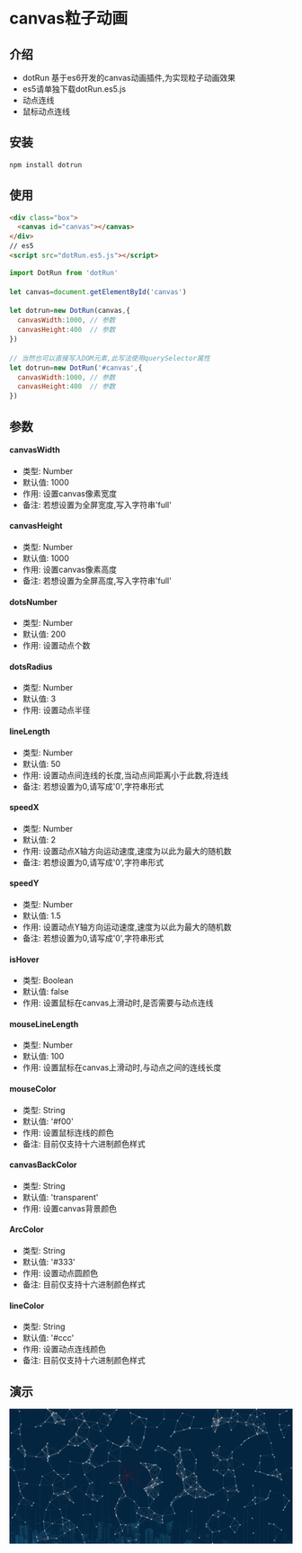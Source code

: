 # canvas粒子动画

## 介绍
 * dotRun 基于es6开发的canvas动画插件,为实现粒子动画效果
 * es5请单独下载dotRun.es5.js
 * 动点连线
 * 鼠标动点连线

## 安装

```cmd
npm install dotrun
```

## 使用

```html
<div class="box">
  <canvas id="canvas"></canvas>
</div>
// es5
<script src="dotRun.es5.js"></script>
```


```javascript
import DotRun from 'dotRun'

let canvas=document.getElementById('canvas')

let dotrun=new DotRun(canvas,{
  canvasWidth:1000, // 参数
  canvasHeight:400  // 参数
})

// 当然也可以直接写入DOM元素,此写法使用querySelector属性
let dotrun=new DotRun('#canvas',{
  canvasWidth:1000, // 参数
  canvasHeight:400  // 参数
})
```

## 参数

#### canvasWidth
* 类型: Number
* 默认值: 1000
* 作用: 设置canvas像素宽度
* 备注: 若想设置为全屏宽度,写入字符串'full'

#### canvasHeight
* 类型: Number
* 默认值: 1000
* 作用: 设置canvas像素高度
* 备注: 若想设置为全屏高度,写入字符串'full'

#### dotsNumber
* 类型: Number
* 默认值: 200
* 作用: 设置动点个数

#### dotsRadius
* 类型: Number
* 默认值: 3
* 作用: 设置动点半径

#### lineLength
* 类型: Number
* 默认值: 50
* 作用: 设置动点间连线的长度,当动点间距离小于此数,将连线
* 备注: 若想设置为0,请写成'0',字符串形式

#### speedX
* 类型: Number
* 默认值: 2
* 作用: 设置动点X轴方向运动速度,速度为以此为最大的随机数
* 备注: 若想设置为0,请写成'0',字符串形式

#### speedY
* 类型: Number
* 默认值: 1.5
* 作用: 设置动点Y轴方向运动速度,速度为以此为最大的随机数
* 备注: 若想设置为0,请写成'0',字符串形式

#### isHover
* 类型: Boolean
* 默认值: false
* 作用: 设置鼠标在canvas上滑动时,是否需要与动点连线

#### mouseLineLength
* 类型: Number
* 默认值: 100
* 作用: 设置鼠标在canvas上滑动时,与动点之间的连线长度

#### mouseColor
* 类型: String
* 默认值: '#f00'
* 作用: 设置鼠标连线的颜色
* 备注: 目前仅支持十六进制颜色样式

#### canvasBackColor
* 类型: String
* 默认值: 'transparent'
* 作用: 设置canvas背景颜色

#### ArcColor
* 类型: String
* 默认值: '#333'
* 作用: 设置动点圆颜色
* 备注: 目前仅支持十六进制颜色样式

#### lineColor
* 类型: String
* 默认值: '#ccc'
* 作用: 设置动点连线颜色
* 备注: 目前仅支持十六进制颜色样式

## 演示
![](https://github.com/fivexu/dotrun/blob/master/dotrun.jpg)
